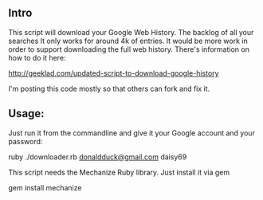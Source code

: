 ## Intro
This script will download your Google Web History. The backlog of all your searches
It only works for around 4k of entries. It would be more work in order to support downloading
the full web history. There's information on how to do it here:


http://geeklad.com/updated-script-to-download-google-history

I'm posting this code mostly so that others can fork and fix it.

## Usage:
Just run it from the commandline and give it your Google account and your password:


ruby ./downloader.rb donaldduck@gmail.com daisy69


This script needs the Mechanize Ruby library. Just install it via gem


gem install mechanize

